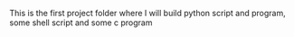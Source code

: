 This is the first project folder where I will build python script and program, some shell script and some c program
